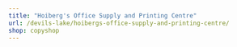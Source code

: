 ```yaml
---
title: "Hoiberg's Office Supply and Printing Centre"
url: /devils-lake/hoibergs-office-supply-and-printing-centre/
shop: copyshop
---
```

